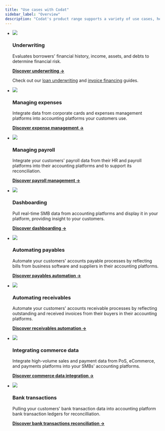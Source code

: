 ```yaml
---
title: "Use cases with Codat"
sidebar_label: "Overview"
description: "Codat's product range supports a variety of use cases, helping you simplify and automate your processes and improving your customers' digital experience"
---
```


<ul className="card-container">
  <li className="card">
    <div className="header">
      <img
        src="/img/use-cases/summary-pages/logo-lending.svg"
        className="icon usecase"
      />
    </div>
    <h3>Underwriting</h3>
    <p>
      Evaluates borrowers' financial history, income, assets, and debts to determine financial risk. 
    </p>
    <p>
      <a href="/usecases/summary/underwriting"><b>Discover underwriting →</b></a>
    </p>    
    <p>
      Check out our <a href="/assess/guides/underwriting/introduction">loan underwriting</a> and <a href="/assess/guides/underwriting/introduction">invoice financing</a> guides.
    </p>
  </li>
  <li className="card">
    <div className="header">
      <img
        src="/img/use-cases/summary-pages/logo-sync-expenses.svg"
        className="icon usecase"
      />
    </div>
    <h3>Managing expenses</h3>
    <p>
      Integrate data from corporate cards and expenses management platforms into accounting platforms your customers use.
    </p>
    <p>
      <a href="/usecases/summary/managing-expenses.md"><b>Discover expense management →</b></a>
    </p>    
  </li>
  <li className="card">
    <div className="header">
      <img
        src="/img/use-cases/summary-pages/logo-payroll.svg"
        className="icon usecase"
      />
    </div>
    <h3>Managing payroll</h3>
    <p>
      Integrate your customers' payroll data from their HR and payroll platforms into their accounting platforms and to support its reconciliation.
    </p>
    <p>
      <a href="/usecases/summary/managing-payroll"><b>Discover payroll management →</b></a>
    </p> 
  </li>
  <li className="card">
    <div className="header">
      <img
        src="/img/use-cases/summary-pages/logo-dashboarding.svg"
        className="icon usecase"
      />
    </div>
    <h3>Dashboarding</h3>
    <p>
      Pull real-time SMB data from accounting platforms and display it in your platform, providing insight to your customers.
    </p>
    <p>
      <a href="/usecases/summary/dashboarding"><b>Discover dashboarding →</b></a>
    </p>
  </li>
  <li className="card">
    <div className="header">
      <img
        src="/img/use-cases/summary-pages/logo-accounts-payable.svg"
        className="icon usecase"
      />
    </div>
    <h3>Automating payables</h3>
    <p>
      Automate your customers' accounts payable processes by reflecting bills from business software and suppliers in their accounting platforms. 
    </p>
    <p>
      <a href="/usecases/summary/automating-payables"><b>Discover payables automation →</b></a>
    </p>
  </li>
  <li className="card">
    <div className="header">
      <img
        src="/img/use-cases/summary-pages/logo-accounts-receivable.svg"
        className="icon usecase"
      />
    </div>
    <h3>Automating receivables</h3>
    <p>
      Automate your customers' accounts receivable processes by reflecting outstanding and received invoices from their buyers in their accounting platforms.
    </p>
    <p>
      <a href="/usecases/summary/automating-receivables"><b>Discover receivables automation →</b></a>
    </p>
  </li>
  <li className="card">
    <div className="header">
      <img
        src="/img/use-cases/summary-pages/logo-sync-commerce.svg"
        className="icon usecase"
      />
    </div>
    <h3>Integrating commerce data</h3>
    <p>
      Integrate high-volume sales and payment data from PoS, eCommerce, and payments platforms into your SMBs' accounting platforms.
    </p>
    <p>
      <a href="/usecases/summary/integrating-commerce-data"><b>Discover commerce data integration →</b></a>
    </p>
  </li>
    <li className="card">
    <div className="header">
      <img
        src="/img/use-cases/summary-pages/logo-pull-push.svg"
        className="icon usecase"
      />
    </div>
    <h3>Bank transactions</h3>
    <p>
      Pulling your customers' bank transaction data into accounting platform bank transaction ledgers for reconcilliation.
    </p>
    <p>
      <a href="/usecases/summary/reconciling-bank-transactions.md"><b>Discover bank transactions reconciliation →</b></a>
    </p>
  </li>
</ul>